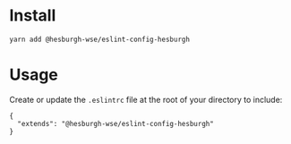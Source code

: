 # Install

`yarn add @hesburgh-wse/eslint-config-hesburgh`

# Usage
Create or update the `.eslintrc` file at the root of your directory to include:
```
{
  "extends": "@hesburgh-wse/eslint-config-hesburgh"
}
```
